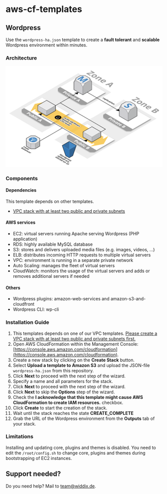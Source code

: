 # aws-cf-templates

## Wordpress

Use the `wordpress-ha.json` template to create a **fault tolerant** and **scalable** Wordpress environment within minutes.

### Architecture

![Architecture](./wordpress-ha.png?raw=true "Architecture")

### Components

#### Dependencies

This template depends on other templates.

* [VPC stack with at least two public and private subnets](https://github.com/widdix/aws-cf-templates/tree/master/vpc)

#### AWS services

* EC2: virtual servers running Apache serving Wordpress (PHP application)
* RDS: highly available MySQL database
* S3: stores and delivers uploaded media files (e.g. images, videos, ...)
* ELB: distributes incoming HTTP requests to multiple virtual servers
* VPC: environment is running in a separate private network
* Auto Scaling: manages the fleet of virtual servers
* CloudWatch: monitors the usage of the virtual servers and adds or removes additional servers if needed

#### Others

* Wordpress plugins: amazon-web-services and amazon-s3-and-cloudfront
* Wordpress CLI: wp-cli 

### Installation Guide

1. This templates depends on one of our VPC templates. [Please create a VPC stack with at least two public and private subnets first.](https://github.com/widdix/aws-cf-templates/tree/master/vpc)
1. Open AWS CloudFormation within the Management Console: [https://console.aws.amazon.com/cloudformation](https://console.aws.amazon.com/cloudformation).
1. Create a new stack by clicking on the **Create Stack** button.
1. Select **Upload a template to Amazon S3** and upload the JSON-file `wordpress-ha.json` from this repository.
1. Click **Next** to proceed with the next step of the wizard.
1. Specify a name and all parameters for the stack.
1. Click **Next** to proceed with the next step of the wizard.
1. Click **Next** to skip the **Options** step of the wizard.
1. Check the **I acknowledge that this template might cause AWS CloudFormation to create IAM resources.** checkbox.
1. Click **Create** to start the creation of the stack.
1. Wait until the stack reaches the state **CREATE_COMPLETE**
1. Grab the URL of the Wordpress environment from the **Outputs** tab of your stack.

### Limitations

Installing and updating core, plugins and themes is disabled. You need to edit the `/root/config.sh` to change core, plugins and themes during bootstrapping of EC2 instances.

## Support needed?

Do you need help? Mail to [team@widdix.de](mailto:team@widdix.de).
